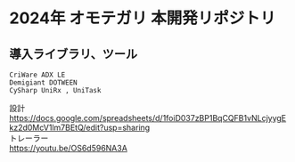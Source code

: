 # 2024年 オモテガリ 本開発リポジトリ
## 導入ライブラリ、ツール
```
CriWare ADX LE
Demigiant DOTWEEN
CySharp UniRx , UniTask
```
設計
<br>
https://docs.google.com/spreadsheets/d/1foiD037zBP1BqCQFB1vNLcjyygEkz2d0McV1lm7BEtQ/edit?usp=sharing
<br>
トレーラー
<br>
https://youtu.be/OS6d596NA3A
<br>

